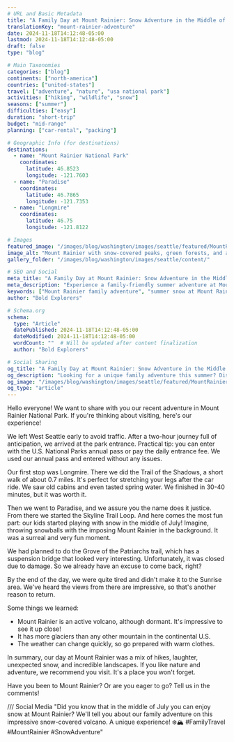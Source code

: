 ```yaml
---
# URL and Basic Metadata
title: "A Family Day at Mount Rainier: Snow Adventure in the Middle of July"
translationKey: "mount-rainier-adventure"
date: 2024-11-18T14:12:48-05:00
lastmod: 2024-11-18T14:12:48-05:00
draft: false
type: "blog"

# Main Taxonomies
categories: ["blog"]
continents: ["north-america"]
countries: ["united-states"]
travel: ["adventure", "nature", "usa national park"]
activities: ["hiking", "wildlife", "snow"]
seasons: ["summer"]
difficulties: ["easy"]
duration: "short-trip"
budget: "mid-range"
planning: ["car-rental", "packing"]

# Geographic Info (for destinations)
destinations:
  - name: "Mount Rainier National Park"
    coordinates:
      latitude: 46.8523
      longitude: -121.7603
  - name: "Paradise"
    coordinates:
      latitude: 46.7865
      longitude: -121.7353
  - name: "Longmire"
    coordinates:
      latitude: 46.75
      longitude: -121.8122

# Images
featured_image: "/images/blog/washington/images/seattle/featured/MountRainier2_result.webp"
image_alt: "Mount Rainier with snow-covered peaks, green forests, and a clear blue sky."
gallery_folder: "/images/blog/washington/images/seattle/content/"

# SEO and Social
meta_title: "A Family Day at Mount Rainier: Snow Adventure in the Middle of July"
meta_description: "Experience a family-friendly summer adventure at Mount Rainier National Park. From snowy hikes to breathtaking views, discover what makes this active volcano unforgettable."
keywords: ["Mount Rainier family adventure", "summer snow at Mount Rainier", "things to do at Mount Rainier"]
author: "Bold Explorers"

# Schema.org
schema:
  type: "Article"
  datePublished: 2024-11-18T14:12:48-05:00
  dateModified: 2024-11-18T14:12:48-05:00
  wordCount: ""  # Will be updated after content finalization
  author: "Bold Explorers"

# Social Sharing
og_title: "A Family Day at Mount Rainier: Snow Adventure in the Middle of July"
og_description: "Looking for a unique family adventure this summer? Discover Mount Rainier National Park, where snow in July is just the beginning. Read more!"
og_image: "/images/blog/washington/images/seattle/featured/MountRainier2_result.webp"
og_type: "article"
---
```



Hello everyone! We want to share with you our recent adventure in Mount Rainier National Park. If you're thinking about visiting, here's our experience!

We left West Seattle early to avoid traffic. After a two-hour journey full of anticipation, we arrived at the park entrance. Practical tip: you can enter with the U.S. National Parks annual pass or pay the daily entrance fee. We used our annual pass and entered without any issues.

Our first stop was Longmire. There we did the Trail of the Shadows, a short walk of about 0.7 miles. It's perfect for stretching your legs after the car ride. We saw old cabins and even tasted spring water. We finished in 30-40 minutes, but it was worth it.

Then we went to Paradise, and we assure you the name does it justice. From there we started the Skyline Trail Loop. And here comes the most fun part: our kids started playing with snow in the middle of July! Imagine, throwing snowballs with the imposing Mount Rainier in the background. It was a surreal and very fun moment.

We had planned to do the Grove of the Patriarchs trail, which has a suspension bridge that looked very interesting. Unfortunately, it was closed due to damage. So we already have an excuse to come back, right?

By the end of the day, we were quite tired and didn't make it to the Sunrise area. We've heard the views from there are impressive, so that's another reason to return.

Some things we learned:
- Mount Rainier is an active volcano, although dormant. It's impressive to see it up close!
- It has more glaciers than any other mountain in the continental U.S.
- The weather can change quickly, so go prepared with warm clothes.

In summary, our day at Mount Rainier was a mix of hikes, laughter, unexpected snow, and incredible landscapes. If you like nature and adventure, we recommend you visit. It's a place you won't forget.

Have you been to Mount Rainier? Or are you eager to go? Tell us in the comments!

/// Social Media
"Did you know that in the middle of July you can enjoy snow at Mount Rainier? We'll tell you about our family adventure on this impressive snow-covered volcano. A unique experience! ❄️🏔️ #FamilyTravel #MountRainier #SnowAdventure"